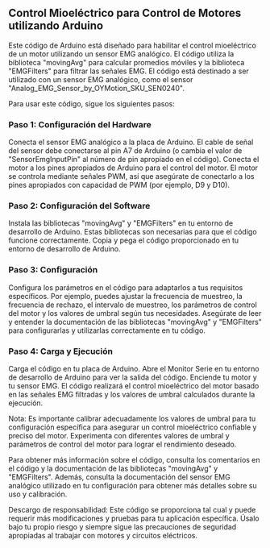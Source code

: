 ## Control Mioeléctrico para Control de Motores utilizando Arduino

Este código de Arduino está diseñado para habilitar el control mioeléctrico de un motor utilizando un sensor EMG analógico. El código utiliza la biblioteca "movingAvg" para calcular promedios móviles y la biblioteca "EMGFilters" para filtrar las señales EMG. El código está destinado a ser utilizado con un sensor EMG analógico, como el sensor "Analog_EMG_Sensor_by_OYMotion_SKU_SEN0240".

Para usar este código, sigue los siguientes pasos:

### Paso 1: Configuración del Hardware

Conecta el sensor EMG analógico a la placa de Arduino. El cable de señal del sensor debe conectarse al pin A7 de Arduino (o cambia el valor de "SensorEmgInputPin" al número de pin apropiado en el código).
Conecta el motor a los pines apropiados de Arduino para el control del motor. El motor se controla mediante señales PWM, así que asegúrate de conectarlo a los pines apropiados con capacidad de PWM (por ejemplo, D9 y D10).

### Paso 2: Configuración del Software

Instala las bibliotecas "movingAvg" y "EMGFilters" en tu entorno de desarrollo de Arduino. Estas bibliotecas son necesarias para que el código funcione correctamente.
Copia y pega el código proporcionado en tu entorno de desarrollo de Arduino.

### Paso 3: Configuración

Configura los parámetros en el código para adaptarlos a tus requisitos específicos. Por ejemplo, puedes ajustar la frecuencia de muestreo, la frecuencia de rechazo, el intervalo de muestreo, los parámetros de control del motor y los valores de umbral según tus necesidades.
Asegúrate de leer y entender la documentación de las bibliotecas "movingAvg" y "EMGFilters" para configurarlas y utilizarlas correctamente en tu código.

### Paso 4: Carga y Ejecución

Carga el código en tu placa de Arduino.
Abre el Monitor Serie en tu entorno de desarrollo de Arduino para ver la salida del código.
Enciende tu motor y tu sensor EMG.
El código realizará el control mioeléctrico del motor basado en las señales EMG filtradas y los valores de umbral calculados durante la ejecución.

Nota: Es importante calibrar adecuadamente los valores de umbral para tu configuración específica para asegurar un control mioeléctrico confiable y preciso del motor. Experimenta con diferentes valores de umbral y parámetros de control del motor para lograr el rendimiento deseado.

Para obtener más información sobre el código, consulta los comentarios en el código y la documentación de las bibliotecas "movingAvg" y "EMGFilters". Además, consulta la documentación del sensor EMG analógico utilizado en tu configuración para obtener más detalles sobre su uso y calibración.

Descargo de responsabilidad: Este código se proporciona tal cual y puede requerir más modificaciones y pruebas para tu aplicación específica. Úsalo bajo tu propio riesgo y siempre sigue las precauciones de seguridad apropiadas al trabajar con motores y circuitos eléctricos.
